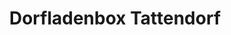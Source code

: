 ---
title: "Dorfladenbox Tattendorf"
url: /tattendorf/dorfladenbox-tattendorf/
shop: Lebensmittel
---